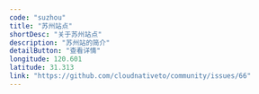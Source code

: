 ```yaml
---
code: "suzhou"
title: "苏州站点"
shortDesc: "关于苏州站点"
description: "苏州站的简介"
detailButton: "查看详情"
longitude: 120.601
latitude: 31.313
link: "https://github.com/cloudnativeto/community/issues/66"
---
```

